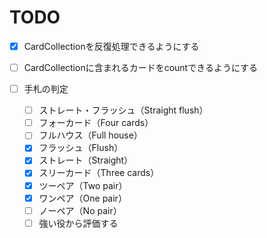 # TODO

- [x] CardCollectionを反復処理できるようにする
- [ ] CardCollectionに含まれるカードをcountできるようにする

- [ ] 手札の判定
    - [ ] ストレート・フラッシュ（Straight flush）
    - [ ] フォーカード（Four cards）
    - [ ] フルハウス（Full house）
    - [x] フラッシュ（Flush）
    - [x] ストレート（Straight）
    - [x] スリーカード（Three cards）
    - [x] ツーペア（Two pair）
    - [x] ワンペア（One pair）
    - [ ] ノーペア（No pair）
    - [ ] 強い役から評価する
